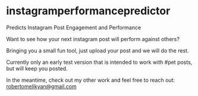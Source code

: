 # instagramperformancepredictor
 Predicts Instagram Post Engagement and Performance

Want to see how your next instagram post will perform against others? 

Bringing you a small fun tool, just upload your post and we will do the rest.

Currently only an early test version that is intended to work with #pet posts, but will keep you posted. 

In the meantime, check out my other work and feel free to reach out: robertomelikyan@gmail.com
